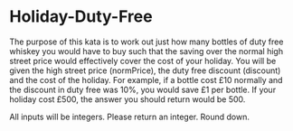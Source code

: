 # Holiday-Duty-Free

The purpose of this kata is to work out just how many bottles of duty free whiskey you would have to buy
such that the saving over the normal high street price would effectively cover the cost of your holiday.
You will be given the high street price (normPrice), the duty free discount (discount) and the cost of the holiday.
For example, if a bottle cost £10 normally and the discount in duty free was 10%, you would save £1 per bottle.
If your holiday cost £500, the answer you should return would be 500.

All inputs will be integers. Please return an integer. Round down.
